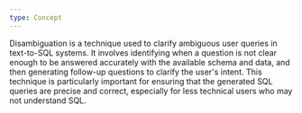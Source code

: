 ```yaml
---
type: Concept
---
```


Disambiguation is a technique used to clarify ambiguous user queries in text-to-SQL systems. It involves identifying when a question is not clear enough to be answered accurately with the available schema and data, and then generating follow-up questions to clarify the user's intent. This technique is particularly important for ensuring that the generated SQL queries are precise and correct, especially for less technical users who may not understand SQL.